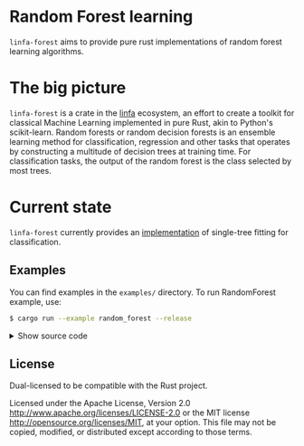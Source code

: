 # Random Forest learning
`linfa-forest` aims to provide pure rust implementations
of random forest learning algorithms.

# The big picture

`linfa-forest` is a crate in the [linfa](https://github.com/rust-ml/linfa) ecosystem,
an effort to create a toolkit for classical Machine Learning implemented in pure Rust, akin to Python's scikit-learn.
Random forests or random decision forests is an ensemble learning method for classification, regression and other tasks
that operates by constructing a multitude of decision trees at training time. For classification tasks, the output of
the random forest is the class selected by most trees.

# Current state

`linfa-forest` currently provides an [implementation](struct.RandomForest.html) of single-tree fitting for classification.


## Examples

You can find examples in the `examples/` directory. To run RandomForest example, use:

```bash
$ cargo run --example random_forest --release
```

<details>
<summary style="cursor: pointer; display:list-item;">
Show source code
</summary>

```rust, no_run
uuse ndarray_rand::rand::SeedableRng;
use rand::rngs::{StdRng};

use linfa::prelude::*;
use linfa_forest::{RandomForest, Result};
use linfa_trees::{DecisionTree, SplitQuality};

use linfa_forest::BootstrapType::BootstrapSamples;

let mut rng = StdRng::seed_from_u64(42);

// Load the dataset
let (train, test) = linfa_datasets::iris()
    .shuffle(&mut rng)
    .split_with_ratio(0.8);

// Create a sample tree to replicate in the forest
let tree_params = DecisionTree::params()
    .split_quality(SplitQuality::Gini)
    .max_depth(Some(10))
    .min_weight_split(1.0)
    .min_weight_leaf(1.0);

// Create and train the forest
let forest = RandomForest::params()
    .n_trees(5)
    .tree_params(tree_params)
    .bootstrap_type(BootstrapSamples(10))
    .bootstrap_rng(StdRng::seed_from_u64(6))
    .fit(&train)?;

// Get accuracy on training set
let pred_train = forest.predict(&train);
let cm_train = pred_train.confusion_matrix(&train)?;
println!("{:?}", cm_train);
println!("Training set accuracy: {:.2}%", 100.0 * cm_train.accuracy());

// Get accuracy on test set
let pred_test = forest.predict(&test);
let cm_test = pred_test.confusion_matrix(&test)?;
println!("{:?}", cm_test);
println!("Test set accuracy: {:.2}%", 100.0 * cm_test.accuracy());



```
</details>


## License
Dual-licensed to be compatible with the Rust project.

Licensed under the Apache License, Version 2.0 <http://www.apache.org/licenses/LICENSE-2.0> or the MIT license <http://opensource.org/licenses/MIT>, at your option. This file may not be copied, modified, or distributed except according to those terms.
